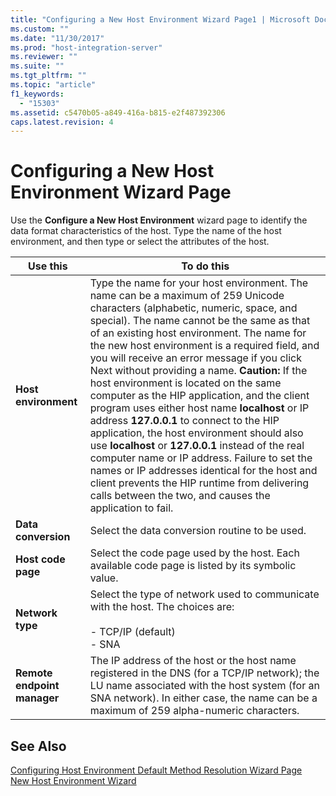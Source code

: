 ```yaml
---
title: "Configuring a New Host Environment Wizard Page1 | Microsoft Docs"
ms.custom: ""
ms.date: "11/30/2017"
ms.prod: "host-integration-server"
ms.reviewer: ""
ms.suite: ""
ms.tgt_pltfrm: ""
ms.topic: "article"
f1_keywords: 
  - "15303"
ms.assetid: c5470b05-a849-416a-b815-e2f487392306
caps.latest.revision: 4
---
```

# Configuring a New Host Environment Wizard Page
Use the **Configure a New Host Environment** wizard page to identify the data format characteristics of the host. Type the name of the host environment, and then type or select the attributes of the host.  
  
|Use this|To do this|  
|--------------|----------------|  
|**Host environment**|Type the name for your host environment. The name can be a maximum of 259 Unicode characters (alphabetic, numeric, space, and special). The name cannot be the same as that of an existing host environment. The name for the new host environment is a required field, and you will receive an error message if you click Next without providing a name. **Caution:**  If the host environment is located on the same computer as the HIP application, and the client program uses either host name **localhost** or IP address **127.0.0.1** to connect to the HIP application, the host environment should also use **localhost** or **127.0.0.1** instead of the real computer name or IP address. Failure to set the names or IP addresses identical for the host and client prevents the HIP runtime from delivering calls between the two, and causes the application to fail.|  
|**Data conversion**|Select the data conversion routine to be used.|  
|**Host code page**|Select the code page used by the host. Each available code page is listed by its symbolic value.|  
|**Network type**|Select the type of network used to communicate with the host. The choices are:<br /><br /> -   TCP/IP (default)<br />-   SNA|  
|**Remote endpoint manager**|The IP address of the host or the host name registered in the DNS (for a TCP/IP network); the LU name associated with the host system (for an SNA network). In either case, the name can be a maximum of 259 alpha-numeric characters.|  
  
## See Also  
 [Configuring Host Environment Default Method Resolution Wizard Page](../core/configuring-host-environment-default-method-resolution-wizard-page2.md)   
 [New Host Environment Wizard](../core/new-host-environment-wizard1.md)